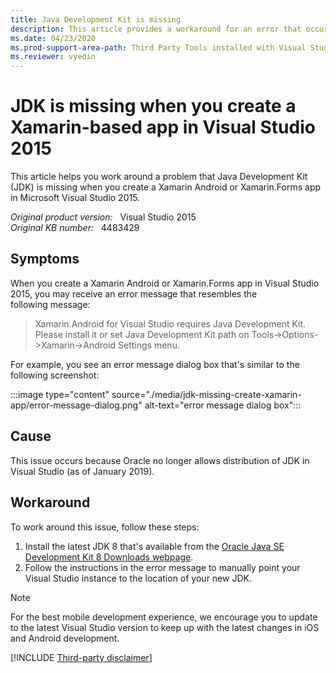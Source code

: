 ```yaml
---
title: Java Development Kit is missing
description: This article provides a workaround for an error that occurs when you create a Xamarin Android or Xamarin.Forms app in Visual Studio 2015.
ms.date: 04/23/2020
ms.prod-support-area-path: Third Party Tools installed with Visual Studio
ms.reviewer: vyedin
---
```

# JDK is missing when you create a Xamarin-based app in Visual Studio 2015

This article helps you work around a problem that Java Development Kit (JDK) is missing when you create a Xamarin Android or Xamarin.Forms app in Microsoft Visual Studio 2015.

_Original product version:_ &nbsp; Visual Studio 2015  
_Original KB number:_ &nbsp; 4483429

## Symptoms

When you create a Xamarin Android or Xamarin.Forms app in Visual Studio 2015, you may receive an error message that resembles the following message:

> Xamarin.Android for Visual Studio requires Java Development Kit. Please install it or set Java Development Kit path on Tools->Options->Xamarin->Android Settings menu.

For example, you see an error message dialog box that's similar to the following screenshot:

:::image type="content" source="./media/jdk-missing-create-xamarin-app/error-message-dialog.png" alt-text="error message dialog box":::

## Cause

This issue occurs because Oracle no longer allows distribution of JDK in Visual Studio (as of January 2019).

## Workaround

To work around this issue, follow these steps:

1. Install the latest JDK 8 that's available from the [Oracle Java SE Development Kit 8 Downloads webpage](https://www.oracle.com/technetwork/java/javase/downloads/jdk8-downloads-2133151.html).
2. Follow the instructions in the error message to manually point your Visual Studio instance to the location of your new JDK.

> [!NOTE]
> For the best mobile development experience, we encourage you to update to the latest Visual Studio version to keep up with the latest changes in iOS and Android development.  

[!INCLUDE [Third-party disclaimer](../../includes/third-party-disclaimer.md)]

